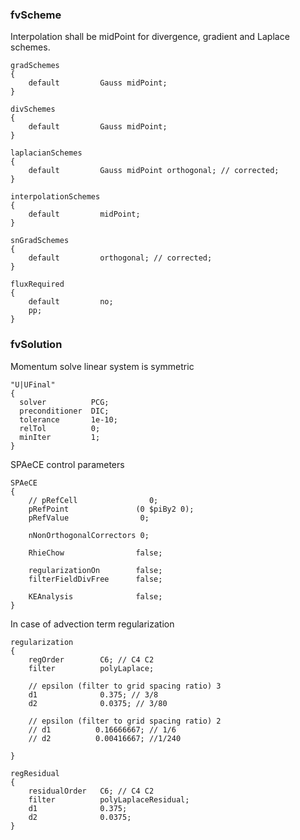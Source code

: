 ### fvScheme
	
Interpolation shall be midPoint for divergence, gradient and Laplace schemes.
	
	gradSchemes
	{
	    default         Gauss midPoint;
	}

	divSchemes
	{
	    default         Gauss midPoint;
	}

	laplacianSchemes
	{
	    default         Gauss midPoint orthogonal; // corrected;
	}

	interpolationSchemes
	{
	    default         midPoint;
	}

	snGradSchemes
	{
	 	default         orthogonal; // corrected;
	}

	fluxRequired
	{
	    default         no;
	    pp;
	}


### fvSolution

Momentum solve linear system is symmetric

	"U|UFinal"
	{
	  solver          PCG;
	  preconditioner  DIC;
	  tolerance       1e-10;
	  relTol          0;
	  minIter         1;
	}

SPAeCE control parameters

	SPAeCE
	{
	    // pRefCell                0;
	    pRefPoint               (0 $piBy2 0);
	    pRefValue                0;

	    nNonOrthogonalCorrectors 0;
	    
	    RhieChow                false;
	    
	    regularizationOn        false;
	    filterFieldDivFree      false;
	    
	    KEAnalysis              false;
	}

In case of advection term regularization


	regularization
	{
	    regOrder        C6; // C4 C2
	    filter          polyLaplace;

	    // epsilon (filter to grid spacing ratio) 3
	    d1              0.375; // 3/8
	    d2              0.0375; // 3/80

	    // epsilon (filter to grid spacing ratio) 2
	    // d1          0.16666667; // 1/6
	    // d2          0.00416667; //1/240

	}

	regResidual
	{
	    residualOrder   C6; // C4 C2
	    filter          polyLaplaceResidual;
	    d1              0.375;
	    d2              0.0375;
	}